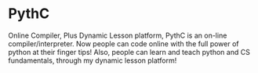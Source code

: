 # PythC
Online Compiler, Plus Dynamic Lesson platform, PythC is an on-line compiler/interpreter. Now people can code online with the full power of python at their finger tips! Also, people can learn and teach python and CS fundamentals, through my dynamic lesson platform!
